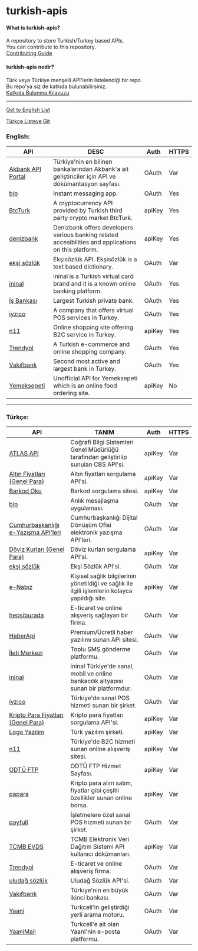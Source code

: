 # turkish-apis

#### What is turkish-apis?
A repository to store Turkish/Turkey based APIs.
<br/>
You can contribute to this repository.
<br/>
[Contributing Guide](/CONTRIBUTING.md)

#### turkish-apis nedir?
Türk veya Türkiye menşeili API'lerin listelendiği bir repo.
<br/>
Bu repo'ya siz de katkıda bulunabilirsiniz.
<br/>
[Katkıda Bulunma Kılavuzu](/CONTRIBUTING.md)

-----

[Get to English List](#english)

[Türkçe Listeye Git](#türkçe)

### English:

| API  | DESC | Auth | HTTPS |
| ------------- | ------------- | ------------- | ------------- |
| [Akbank API Portal](https://apiportal.akbank.com/pages/home.html) | Türkiye'nin en bilinen bankalarından Akbank'a ait geliştiriciler için API ve dökümantasyon sayfası. | OAuth | Var |
| [bip](https://bip.com/en/category/developer/discover-api/) | Instant messaging app. | OAuth | Yes |
| [BtcTurk](https://api.btcturk.com) | A cryptocurrency API provided by Turkish third party crypto market BtcTurk. | apiKey | Yes |
| [denizbank](https://api.denizbank.at/) | Denizbank offers developers various banking related accesibilities and applications on this platform.  | apiKey | Yes |
| [ekşi sözlük](https://eksisozluk.herokuapp.com/) | Ekşisözlük API. Ekşisözlük is a text based dictionary. | OAuth | Var |
| [ininal](https://developer.ininal.com/) | ininal is a Turkish virtual card brand and it is a known online banking platform.  | OAuth | Yes |
| [İş Bankası](https://developer.isbank.com.tr/Pages/home.aspx) | Largest Turkish private bank.  | OAuth | Yes |
| [iyzico](https://dev.iyzipay.com/en/) | A company that offers virtual POS services in Turkey.  | OAuth | Yes |
| [n11](https://magazadestek.n11.com/faydali-dokumanlar) | Online shopping site offering B2C service in Turkey.  | apiKey | Yes |
| [Trendyol](https://developers.trendyol.com/en) | A Turkish e-commerce and online shopping company. | OAuth | Yes |
| [Vakıfbank](https://apiportal.vakifbank.com.tr/en/api-catalog) | Second most active and largest bank in Turkey. | OAuth | Yes | 
| [Yemeksepeti](http://messaging.yemeksepeti.com/MessagingWebService/Integration.asmx) | Unofficial API for Yemeksepeti which is an online food ordering site. | apiKey | No |

-----

### Türkçe:

| API  | TANIM | Auth | HTTPS |
| ------------- | ------------- | ------------- | ------------- |
| [ATLAS API](https://cbs.csb.gov.tr/atlas-api-i-5437) | Coğrafi Bilgi Sistemleri Genel Müdürlüğü tarafından geliştirilip sunulan CBS API'si. | apiKey | Var |
| [Altın Fiyatları (Genel Para)](https://api.genelpara.com/embed/altin.json) | Altın fiyatları sorgulama API'si. | apiKey | Var |
| [Barkod Oku](https://www.barkodoku.com/BarkodAPI) | Barkod sorgulama sitesi. | apiKey | Var |
| [bip](https://bip.com/tr/category/dokumanlar/kesfet-api/) | Anlık mesajlaşma uygulaması. | OAuth | Var |
| [Cumhurbaşkanlığı e-Yazışma API'leri](https://cbddo.gov.tr/projeler/e-yazisma/apiler/) | Cumhurbaşkanlığı Dijital Dönüşüm Ofisi elektronik yazışma API'leri. | OAuth | Var |
| [Döviz Kurları (Genel Para)](https://api.genelpara.com/embed/doviz.json) | Döviz kurları sorgulama API'si. | apiKey | Var |
| [ekşi sözlük](https://eksisozluk.herokuapp.com/) | Ekşi Sözlük API'si. | OAuth | Var |
| [e-Nabız](https://ussservis.saglik.gov.tr/) | Kişisel sağlık bilgilerinin yönetildiği ve sağlık ile ilgili işlemlerin kolayca yapıldığı site. | apiKey | Var |
| [hepsiburada](https://developers.hepsiburada.com/?docs=dokuman/baslangic) | E-ticaret ve online alışveriş sağlayan bir firma. | OAuth | Var |
| [HaberApi](https://www.haberapi.com/index#pricing) | Premium/Ücretli haber yazılımı sunan API sitesi. | OAuth | Var |
| [İleti Merkezi](https://a2psmsapi.com/?ref=iletimerkezicom#apidoc) | Toplu SMS gönderme platformu.  | OAuth | Var |
| [ininal](https://developer.ininal.com/) | ininal Türkiye'de sanal, mobil ve online bankacılık altyapısı sunan bir platformdur.  | OAuth | Var |
| [iyzico](https://dev.iyzipay.com/tr/) | Türkiye'de sanal POS hizmeti sunan bir şirket.  | OAuth | Var |
| [Kripto Para Fiyatları (Genel Para)](https://api.genelpara.com/embed/kripto.json) | Kripto para fiyatları sorgulama API'si. | apiKey | Var |
| [Logo Yazılım](https://docs.logo.com.tr/public/lgap/logoapps-temelleri) | Türk yazılım şirketi. | apiKey | Var |
| [n11](https://magazadestek.n11.com/faydali-dokumanlar) | Türkiye'de B2C hizmeti sunan online alışveriş sitesi.  | apiKey | Var |
| [ODTÜ FTP](https://ftp.metu.edu.tr/) | ODTÜ FTP Hizmet Sayfası.  | apiKey | Var |
| [papara](https://merchant-api.papara.com/) | Kripto para alım satım, fiyatlar gibi çeşitli özellikler sunan online borsa. | apiKey | Var |
| [payfull](https://www.payfull.com/ozel-cozumler-ve-api) | İşletmelere özel sanal POS hizmeti sunan bir şirket.  | OAuth | Var |
| [TCMB EVDS](https://evds2.tcmb.gov.tr/index.php?/evds/userDocs) | TCMB Elektronik Veri Dağıtım Sistemi API kullanıcı dökümanları. | apiKey | Var | 
| [Trendyol](https://developers.trendyol.com/tr) | E-ticaret ve online alışveriş firma. | OAuth | Var | 
| [uludağ sözlük](http://www.uludagsozluk.com/api/?c=docs) | Uludağ Sözlük API'si. | OAuth | Var | 
| [Vakıfbank](https://apiportal.vakifbank.com.tr/api-catalog) | Türkiye'nin en büyük ikinci bankası. | OAuth | Var | 
| [Yaani](https://api.yaani.com/) | Turkcell'in geliştirdiği yerli arama motoru. | OAuth | Var | 
| [YaaniMail](https://api.yaanimail.com/) | Turkcell'e ait olan Yaani'nin e-posta platformu. | OAuth | Var | 

